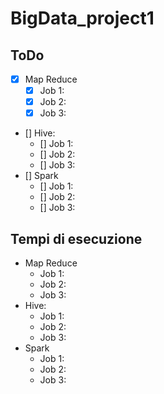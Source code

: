 # BigData_project1

## ToDo
- [x] Map Reduce
  - [x] Job 1:
  - [x] Job 2:
  - [x] Job 3:
- [] Hive:
  - [] Job 1:
  - [] Job 2:
  - [] Job 3:
- [] Spark
  - [] Job 1:
  - [] Job 2:
  - [] Job 3:


## Tempi di esecuzione
- Map Reduce
  - Job 1:
  - Job 2:
  - Job 3:
- Hive:
  - Job 1:
  - Job 2:
  - Job 3:
- Spark
  - Job 1:
  - Job 2:
  - Job 3:
